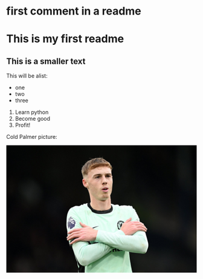 # first comment in a readme
# This is my first readme
## This is a smaller text

This will be  alist:
- one
- two
- three

1. Learn python
2. Become good
3. Profit!

Cold Palmer picture:

![](Palmer.jpeg)

